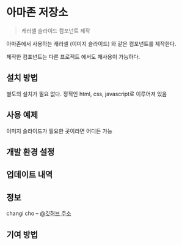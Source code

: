 # 아마존 저장소

> 캐러셀 슬라이드 컴포넌트 제작

아마존에서 사용하는 캐러셀 (이미지 슬라이드) 와 같은 컴포넌트를 제작한다.

제작한 컴포넌트는 다른 프로젝트 에서도 재사용이 가능하다.

## 설치 방법

별도의 설치가 필요 없다.
정적인 html, css, javascript로 이루어져 있음

## 사용 예제

이미지 슬라이드가 필요한 곳이라면 어디든 가능

## 개발 환경 설정

## 업데이트 내역

## 정보

changi cho – [@깃허브 주소](https://github.com/changicho)

## 기여 방법

